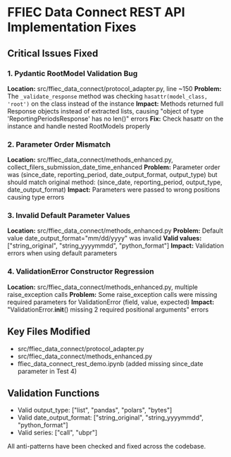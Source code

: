 # FFIEC Data Connect REST API Implementation Fixes

## Critical Issues Fixed

### 1. Pydantic RootModel Validation Bug
**Location:** src/ffiec_data_connect/protocol_adapter.py, line ~150
**Problem:** The `_validate_response` method was checking `hasattr(model_class, 'root')` on the class instead of the instance
**Impact:** Methods returned full Response objects instead of extracted lists, causing "object of type 'ReportingPeriodsResponse' has no len()" errors
**Fix:** Check hasattr on the instance and handle nested RootModels properly

### 2. Parameter Order Mismatch
**Location:** src/ffiec_data_connect/methods_enhanced.py, collect_filers_submission_date_time_enhanced
**Problem:** Parameter order was (since_date, reporting_period, date_output_format, output_type) but should match original method: (since_date, reporting_period, output_type, date_output_format)
**Impact:** Parameters were passed to wrong positions causing type errors

### 3. Invalid Default Parameter Values
**Location:** src/ffiec_data_connect/methods_enhanced.py
**Problem:** Default value date_output_format="mm/dd/yyyy" was invalid
**Valid values:** ["string_original", "string_yyyymmdd", "python_format"]
**Impact:** Validation errors when using default parameters

### 4. ValidationError Constructor Regression
**Location:** src/ffiec_data_connect/methods_enhanced.py, multiple raise_exception calls
**Problem:** Some raise_exception calls were missing required parameters for ValidationError (field, value, expected)
**Impact:** "ValidationError.__init__() missing 2 required positional arguments" errors

## Key Files Modified
- src/ffiec_data_connect/protocol_adapter.py
- src/ffiec_data_connect/methods_enhanced.py
- ffiec_data_connect_rest_demo.ipynb (added missing since_date parameter in Test 4)

## Validation Functions
- Valid output_type: ["list", "pandas", "polars", "bytes"]
- Valid date_output_format: ["string_original", "string_yyyymmdd", "python_format"]
- Valid series: ["call", "ubpr"]

All anti-patterns have been checked and fixed across the codebase.